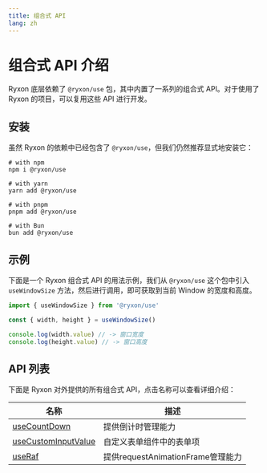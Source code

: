 ```yaml
---
title: 组合式 API
lang: zh
---
```


# 组合式 API 介绍

Ryxon 底层依赖了 `@ryxon/use` 包，其中内置了一系列的组合式 API。对于使用了 Ryxon 的项目，可以复用这些 API 进行开发。

## 安装

虽然 Ryxon 的依赖中已经包含了 `@ryxon/use`，但我们仍然推荐显式地安装它：

```shell
# with npm
npm i @ryxon/use

# with yarn
yarn add @ryxon/use

# with pnpm
pnpm add @ryxon/use

# with Bun
bun add @ryxon/use
```

## 示例

下面是一个 Ryxon 组合式 API 的用法示例，我们从 `@ryxon/use` 这个包中引入 `useWindowSize` 方法，然后进行调用，即可获取到当前 Window 的宽度和高度。

```js
import { useWindowSize } from '@ryxon/use'

const { width, height } = useWindowSize()

console.log(width.value) // -> 窗口宽度
console.log(height.value) // -> 窗口高度
```

## API 列表

下面是 Ryxon 对外提供的所有组合式 API，点击名称可以查看详细介绍：

| 名称 | 描述 |
| --- | --- |
| [useCountDown](/zh/api/use-count-down.html) | 提供倒计时管理能力 |
| [useCustomInputValue](/zh/api/use-custom-input-value.html) | 自定义表单组件中的表单项 |
| [useRaf](/zh/api/use-raf.html) | 提供requestAnimationFrame管理能力 |
